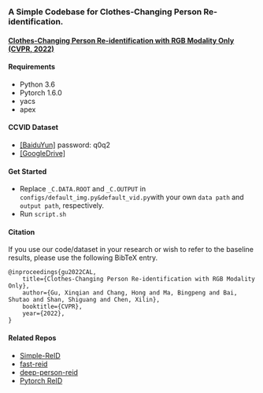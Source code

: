 ### A Simple Codebase for Clothes-Changing Person Re-identification.
####  [Clothes-Changing Person Re-identification with RGB Modality Only (CVPR, 2022)](https://arxiv.org/abs/2204.06890)

#### Requirements
- Python 3.6
- Pytorch 1.6.0
- yacs
- apex

#### CCVID Dataset
- [[BaiduYun]](https://pan.baidu.com/s/1W9yjqxS9qxfPUSu76JpE1g) password: q0q2
- [[GoogleDrive]](https://drive.google.com/file/d/1vkZxm5v-aBXa_JEi23MMeW4DgisGtS4W/view?usp=sharing)

#### Get Started
- Replace `_C.DATA.ROOT` and `_C.OUTPUT` in `configs/default_img.py&default_vid.py`with your own `data path` and `output path`, respectively.
- Run `script.sh`


#### Citation

If you use our code/dataset in your research or wish to refer to the baseline results, please use the following BibTeX entry.
    
    @inproceedings{gu2022CAL,
        title={Clothes-Changing Person Re-identification with RGB Modality Only},
        author={Gu, Xinqian and Chang, Hong and Ma, Bingpeng and Bai, Shutao and Shan, Shiguang and Chen, Xilin},
        booktitle={CVPR},
        year={2022},
    }

#### Related Repos

- [Simple-ReID](https://github.com/guxinqian/Simple-ReID)
- [fast-reid](https://github.com/JDAI-CV/fast-reid)
- [deep-person-reid](https://github.com/KaiyangZhou/deep-person-reid)
- [Pytorch ReID](https://github.com/layumi/Person_reID_baseline_pytorch)

